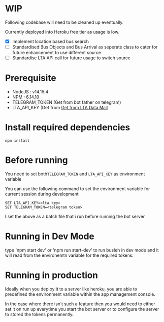 # WIP

Following codebase will need to be cleaned up eventually.

Currently deployed into Heroku free tier as usage is low.

- [x] Implement location based bus search
- [ ] Standardised Bus Objects and Bus Arrival as seperate class to cater for future enhancement to use different source
- [ ] Standardise LTA API call for future usage to switch source

# Prerequisite
* NodeJS : v14.15.4
* NPM : 6.14.10
* TELEGRAM_TOKEN (Get from bot father on telegram)
* LTA_API_KEY (Get from [Get from LTA Data Mall](https://datamall.lta.gov.sg/content/datamall/en/request-for-api.html)

# Install required dependencies
```
npm install
```

# Before running
You need to set both`TELEGRAM_TOKEN` and `LTA_API_KEY` as environment variable

You can use the following command to set the environment variable for current session during development
```
SET LTA_API_KEY=<lta key>
SET TELEGRAM_TOKEN=<telegram token>
```

I set the above as a batch file that i run before running the bot server

# Running in Dev Mode

type 'npm start dev' or 'npm run start-dev' to run busleh in dev mode and it will read from the environemtn variable for the required tokens.

# Running in production

Ideally when you deploy it to a server like heroku, you are able to predefined the environment variable within the app management console.

In the case where there isn't such a feature then you would need to either set it on run up everytime you start the bot server or to configure the server to stored the tokens permanently.
